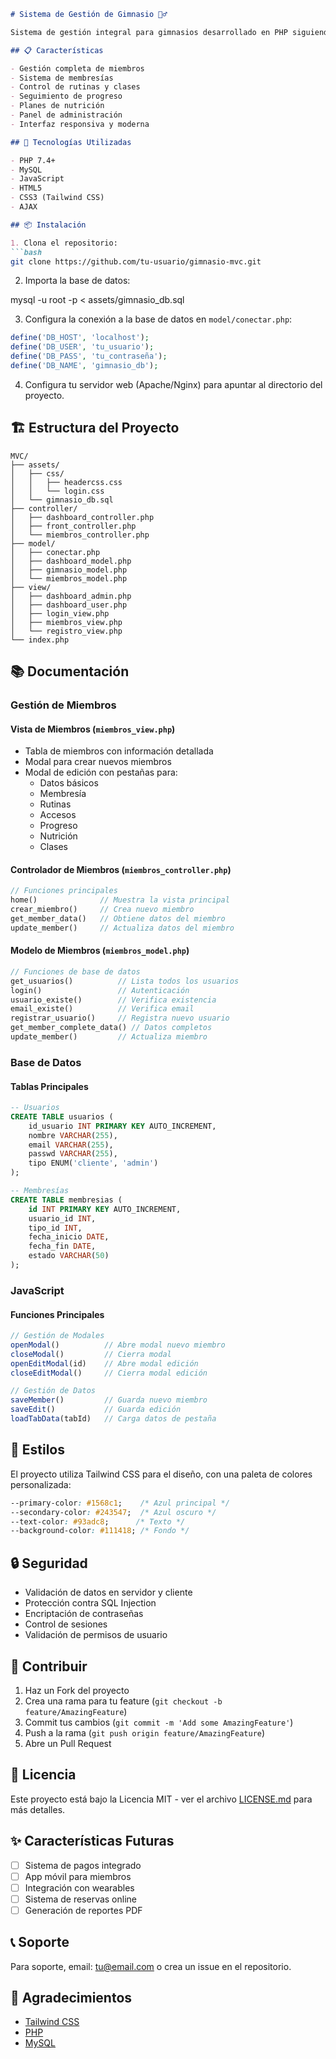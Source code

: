 ```markdown
# Sistema de Gestión de Gimnasio 🏋️‍♂️

Sistema de gestión integral para gimnasios desarrollado en PHP siguiendo el patrón MVC.

## 📋 Características

- Gestión completa de miembros
- Sistema de membresías
- Control de rutinas y clases
- Seguimiento de progreso
- Planes de nutrición
- Panel de administración
- Interfaz responsiva y moderna

## 🚀 Tecnologías Utilizadas

- PHP 7.4+
- MySQL
- JavaScript
- HTML5
- CSS3 (Tailwind CSS)
- AJAX

## 📦 Instalación

1. Clona el repositorio:
```bash
git clone https://github.com/tu-usuario/gimnasio-mvc.git
```

2. Importa la base de datos:

mysql -u root -p < assets/gimnasio_db.sql

3. Configura la conexión a la base de datos en `model/conectar.php`:
```php
define('DB_HOST', 'localhost');
define('DB_USER', 'tu_usuario');
define('DB_PASS', 'tu_contraseña');
define('DB_NAME', 'gimnasio_db');
```

4. Configura tu servidor web (Apache/Nginx) para apuntar al directorio del proyecto.

## 🏗️ Estructura del Proyecto

```
MVC/
├── assets/
│   ├── css/
│   │   ├── headercss.css
│   │   └── login.css
│   └── gimnasio_db.sql
├── controller/
│   ├── dashboard_controller.php
│   ├── front_controller.php
│   └── miembros_controller.php
├── model/
│   ├── conectar.php
│   ├── dashboard_model.php
│   ├── gimnasio_model.php
│   └── miembros_model.php
├── view/
│   ├── dashboard_admin.php
│   ├── dashboard_user.php
│   ├── login_view.php
│   ├── miembros_view.php
│   └── registro_view.php
└── index.php
```

## 📚 Documentación

### Gestión de Miembros

#### Vista de Miembros (`miembros_view.php`)
- Tabla de miembros con información detallada
- Modal para crear nuevos miembros
- Modal de edición con pestañas para:
  - Datos básicos
  - Membresía
  - Rutinas
  - Accesos
  - Progreso
  - Nutrición
  - Clases

#### Controlador de Miembros (`miembros_controller.php`)
```php
// Funciones principales
home()              // Muestra la vista principal
crear_miembro()     // Crea nuevo miembro
get_member_data()   // Obtiene datos del miembro
update_member()     // Actualiza datos del miembro
```

#### Modelo de Miembros (`miembros_model.php`)
```php
// Funciones de base de datos
get_usuarios()          // Lista todos los usuarios
login()                 // Autenticación
usuario_existe()        // Verifica existencia
email_existe()          // Verifica email
registrar_usuario()     // Registra nuevo usuario
get_member_complete_data() // Datos completos
update_member()         // Actualiza miembro
```

### Base de Datos

#### Tablas Principales
```sql
-- Usuarios
CREATE TABLE usuarios (
    id_usuario INT PRIMARY KEY AUTO_INCREMENT,
    nombre VARCHAR(255),
    email VARCHAR(255),
    passwd VARCHAR(255),
    tipo ENUM('cliente', 'admin')
);

-- Membresías
CREATE TABLE membresias (
    id INT PRIMARY KEY AUTO_INCREMENT,
    usuario_id INT,
    tipo_id INT,
    fecha_inicio DATE,
    fecha_fin DATE,
    estado VARCHAR(50)
);
```

### JavaScript

#### Funciones Principales
```javascript
// Gestión de Modales
openModal()          // Abre modal nuevo miembro
closeModal()         // Cierra modal
openEditModal(id)    // Abre modal edición
closeEditModal()     // Cierra modal edición

// Gestión de Datos
saveMember()         // Guarda nuevo miembro
saveEdit()           // Guarda edición
loadTabData(tabId)   // Carga datos de pestaña
```

## 🎨 Estilos

El proyecto utiliza Tailwind CSS para el diseño, con una paleta de colores personalizada:

```css
--primary-color: #1568c1;    /* Azul principal */
--secondary-color: #243547;  /* Azul oscuro */
--text-color: #93adc8;      /* Texto */
--background-color: #111418; /* Fondo */
```

## 🔒 Seguridad

- Validación de datos en servidor y cliente
- Protección contra SQL Injection
- Encriptación de contraseñas
- Control de sesiones
- Validación de permisos de usuario

## 🤝 Contribuir

1. Haz un Fork del proyecto
2. Crea una rama para tu feature (`git checkout -b feature/AmazingFeature`)
3. Commit tus cambios (`git commit -m 'Add some AmazingFeature'`)
4. Push a la rama (`git push origin feature/AmazingFeature`)
5. Abre un Pull Request

## 📝 Licencia

Este proyecto está bajo la Licencia MIT - ver el archivo [LICENSE.md](LICENSE.md) para más detalles.

## ✨ Características Futuras

- [ ] Sistema de pagos integrado
- [ ] App móvil para miembros
- [ ] Integración con wearables
- [ ] Sistema de reservas online
- [ ] Generación de reportes PDF

## 📞 Soporte

Para soporte, email: tu@email.com o crea un issue en el repositorio.

## 🙏 Agradecimientos

- [Tailwind CSS](https://tailwindcss.com)
- [PHP](https://php.net)
- [MySQL](https://mysql.com)
```
